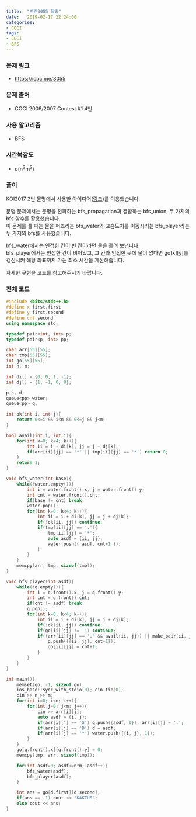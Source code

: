 ```yaml
---
title:  "백준3055 탈출"
date:   2019-02-17 22:24:00
categories:
- COCI
tags:
- COCI
- BFS
---
```


### 문제 링크
* https://icpc.me/3055

### 문제 출처
*  COCI 2006/2007 Contest #1 4번

### 사용 알고리즘
* BFS

### 시간복잡도
* o(n<sup>2</sup>m<sup>2</sup>)

### 풀이
KOI2017 2번 문명에서 사용한 아이디어(<a href = "https://justicehui.github.io/2018/12/16/BOJ14868/">링크</a>)를 이용했습니다.

문명 문제에서는 문명을 전파하는 bfs_propagation과 결합하는 bfs_union, 두 가지의 bfs 함수를 활용했습니다.<br>
이 문제를 풀 때는 물을 퍼뜨리는 bfs_water와 고슴도치를 이동시키는 bfs_player라는 두 가지의 bfs를 사용했습니다.

bfs_water에서는 인접한 칸이 빈 칸이라면 물을 흘려 보냅니다.<br>
bfs_player에서는 인접한 칸이 비어있고, 그 칸과 인접한 곳에 물이 없다면 go[x][y]를 갱신시켜 해당 좌표까지 가는 최소 시간을 계산해줍니다.

자세한 구현을 코드를 참고해주시기 바랍니다.

### 전체 코드
```cpp
#include <bits/stdc++.h>
#define x first.first
#define y first.second
#define cnt second
using namespace std;

typedef pair<int, int> p;
typedef pair<p, int> pp;

char arr[55][55];
char tmp[55][55];
int go[55][55];
int n, m;

int di[] = {0, 0, 1, -1};
int dj[] = {1, -1, 0, 0};

p s, d;
queue<pp> water;
queue<pp> q;

int ok(int i, int j){
	return 0<=i && i<n && 0<=j && j<m;
}

bool avail(int i, int j){
	for(int k=0; k<4; k++){
		int ii = i + di[k], jj = j + dj[k];
		if(arr[ii][jj] == '*' || tmp[ii][jj] == '*') return 0;
	}
	return 1;
}

void bfs_water(int base){
	while(!water.empty()){
		int i = water.front().x, j = water.front().y;
		int cnt = water.front().cnt;
		if(base != cnt) break;
		water.pop();
		for(int k=0; k<4; k++){
			int ii = i + di[k], jj = j + dj[k];
			if(!ok(ii, jj)) continue;
			if(tmp[ii][jj] == '.'){
				tmp[ii][jj] = '*';
				auto asdf = {ii, jj};
				water.push({ asdf, cnt+1 });
			}
		}
	}
	memcpy(arr, tmp, sizeof(tmp));
}

void bfs_player(int asdf){
	while(!q.empty()){
		int i = q.front().x, j = q.front().y;
		int cnt = q.front().cnt;
		if(cnt != asdf) break;
		q.pop();
		for(int k=0; k<4; k++){
			int ii = i + di[k], jj = j + dj[k];
			if(!ok(ii, jj)) continue;
			if(go[ii][jj] != -1) continue;
			if((arr[ii][jj] == '.' && avail(ii, jj)) || make_pair(ii, jj) == d){
				q.push({{ii, jj}, cnt+1});
				go[ii][jj] = cnt+1;
			}
		}
	}
}

int main(){
	memset(go, -1, sizeof go);
	ios_base::sync_with_stdio(0); cin.tie(0);
	cin >> n >> m;
	for(int i=0; i<n; i++){
		for(int j=0; j<m; j++){
			cin >> arr[i][j];
			auto asdf = {i, j};
			if(arr[i][j] == 'S') q.push({asdf, 0}), arr[i][j] = '.';
			if(arr[i][j] == 'D') d = asdf;
			if(arr[i][j] == '*') water.push({{i, j}, 1});
		}
	}
	go[q.front().x][q.front().y] = 0;
	memcpy(tmp, arr, sizeof(tmp));

	for(int asdf=0; asdf<=n*m; asdf++){
		bfs_water(asdf);
		bfs_player(asdf);
	}

	int ans = go[d.first][d.second];
	if(ans == -1) cout << "KAKTUS";
	else cout << ans;
}
```
